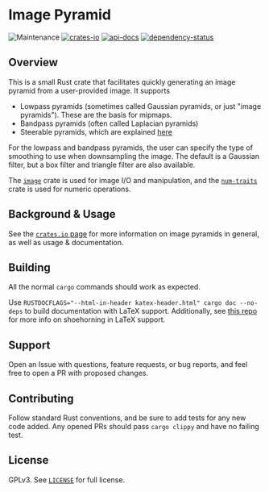 # Image Pyramid

![Maintenance](https://img.shields.io/badge/maintenance-actively--developed-brightgreen.svg)
[![crates-io](https://img.shields.io/crates/v/image-pyramid.svg)](https://crates.io/crates/image-pyramid)
[![api-docs](https://docs.rs/image-pyramid/badge.svg)](https://docs.rs/image-pyramid)
[![dependency-status](https://deps.rs/repo/github/jnickg/image-pyramid/status.svg)](https://deps.rs/repo/github/jnickg/image-pyramid)

## Overview

This is a small Rust crate that facilitates quickly generating an image
pyramid from a user-provided image. It supports

- Lowpass pyramids (sometimes called Gaussian pyramids, or just "image pyramids"). These are the basis for mipmaps.
- Bandpass pyramids (often called Laplacian pyramids)
- Steerable pyramids, which are explained [here](http://www.cns.nyu.edu/~eero/steerpyr/)

For the lowpass and bandpass pyramids, the user can specify the type of smoothing to use when downsampling the image. The default is a Gaussian filter, but a box filter and triangle filter are also available.

The [`image`](https://crates.io/crates/image) crate is used for image I/O and
manipulation, and the [`num-traits`](https://crates.io/crates/num-traits) crate
is used for numeric operations.

## Background & Usage

See the [`crates.io` page](https://crates.io/crates/image-pyramid) for more information on image pyramids in general, as well as usage & documentation.

## Building

All the normal `cargo` commands should work as expected.

Use `RUSTDOCFLAGS="--html-in-header katex-header.html" cargo doc --no-deps` to build documentation with LaTeX support. Additionally, see [this repo](https://github.com/paulkernfeld/rustdoc-katex-demo) for more info on shoehorning in LaTeX support.

## Support

Open an Issue with questions, feature requests, or bug reports, and feel free to open a PR with proposed changes.

## Contributing

Follow standard Rust conventions, and be sure to add tests for any new code added. Any opened PRs should pass `cargo clippy` and have no failing test.

## License

GPLv3. See [`LICENSE`](./LICENSE) for full license.
